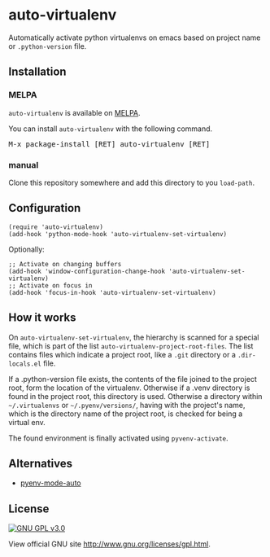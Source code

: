 # auto-virtualenv

Automatically activate python virtualenvs on emacs based on project name or `.python-version` file.

## Installation


### MELPA

`auto-virtualenv` is available on [MELPA](https://melpa.org).

You can install `auto-virtualenv` with the following command.

<kbd>M-x package-install [RET] auto-virtualenv [RET]</kbd>

### manual

Clone this repository somewhere and add this directory to you
`load-path`.

## Configuration

```elisp
(require 'auto-virtualenv)
(add-hook 'python-mode-hook 'auto-virtualenv-set-virtualenv)
```

Optionally:

```elisp
;; Activate on changing buffers
(add-hook 'window-configuration-change-hook 'auto-virtualenv-set-virtualenv)
;; Activate on focus in
(add-hook 'focus-in-hook 'auto-virtualenv-set-virtualenv)

```

## How it works

On `auto-virtualenv-set-virtualenv`, the hierarchy is scanned for a
special file, which is part of the list
`auto-virtualenv-project-root-files`. The list contains files which
indicate a project root, like a `.git` directory or a `.dir-locals.el`
file.

If a .python-version file exists, the contents of the file joined to
the project root, form the location of the virtualenv. Otherwise if a
.venv directory is found in the project root, this directory is
used. Otherwise a directory within `~/.virtualenvs` or
`~/.pyenv/versions/`, having with the project's name, which is the
directory name of the project root, is checked for being a virtual
env.

The found environment is finally activated using `pyvenv-activate`.

## Alternatives

+ [pyenv-mode-auto](https://github.com/ssbb/pyenv-mode-auto)

## License

[![GNU GPL v3.0](http://www.gnu.org/graphics/gplv3-127x51.png)](http://www.gnu.org/licenses/gpl.html)

View official GNU site <http://www.gnu.org/licenses/gpl.html>.
